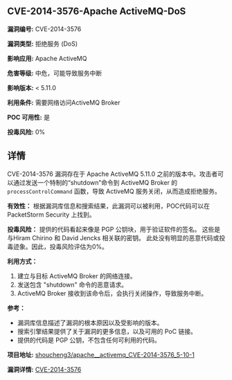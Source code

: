 ## CVE-2014-3576-Apache ActiveMQ-DoS

**漏洞编号:** CVE-2014-3576

**漏洞类型:** 拒绝服务 (DoS)

**影响应用:** Apache ActiveMQ

**危害等级:** 中危，可能导致服务中断

**影响版本:** < 5.11.0

**利用条件:** 需要网络访问ActiveMQ Broker

**POC 可用性:** 是

**投毒风险:** 0%

## 详情

CVE-2014-3576 漏洞存在于 Apache ActiveMQ 5.11.0 之前的版本中。攻击者可以通过发送一个特制的“shutdown”命令到 ActiveMQ Broker 的 `processControlCommand` 函数，导致 ActiveMQ 服务关闭，从而造成拒绝服务。

**有效性：**
根据漏洞库信息和搜索结果，此漏洞可以被利用，POC代码可以在 PacketStorm Security 上找到。

**投毒风险：**
提供的代码看起来像是 PGP 公钥块，用于验证软件的签名。 这些是与Hiram Chirino 和 David Jencks 相关联的密钥。 此处没有明显的恶意代码或投毒迹象。因此，投毒风险评估为0%。

**利用方式：**
1.  建立与目标 ActiveMQ Broker 的网络连接。
2.  发送包含 "shutdown" 命令的恶意请求。
3.  ActiveMQ Broker 接收到该命令后，会执行关闭操作，导致服务中断。

**参考：**
*   漏洞库信息描述了漏洞的根本原因以及受影响的版本。
*   搜索引擎结果提供了关于漏洞的更多信息，以及可用的 PoC 链接。
*   提供的代码是 PGP 公钥，不包含任何可利用的代码。

**项目地址:** [shoucheng3/apache__activemq_CVE-2014-3576_5-10-1](https://github.com/shoucheng3/apache__activemq_CVE-2014-3576_5-10-1)

**漏洞详情:** [CVE-2014-3576](https://nvd.nist.gov/vuln/detail/CVE-2014-3576)